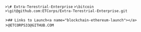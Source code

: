 `>\# Extra-Terestrial-Enterprise`
`>\bitcoin`
`>\git@github.com:ETCorps/Extra-Terestrial-Enterprise.git`

\>`## Links to Launch<a name="blockchain-ethereum-launch"></a>`
\>`@ETCORPS33@GITHUB.COM `
